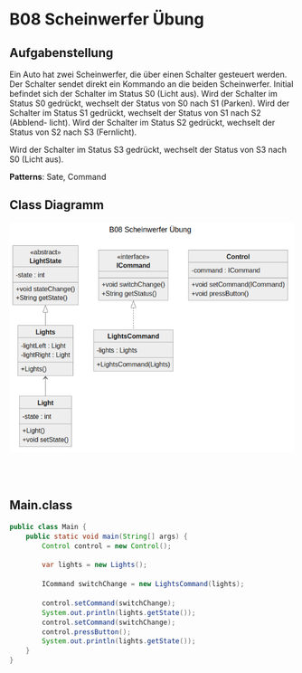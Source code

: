 # B08 Scheinwerfer Übung

## Aufgabenstellung
Ein Auto hat zwei Scheinwerfer, die über einen Schalter gesteuert werden. Der Schalter sendet direkt ein Kommando an die beiden Scheinwerfer. Initial befindet sich der Schalter im Status S0 (Licht aus). Wird der Schalter im Status S0 gedrückt, wechselt der Status von S0 nach S1 (Parken). Wird der Schalter im Status S1 gedrückt, wechselt der Status von S1 nach S2 (Abblend-
licht). Wird der Schalter im Status S2 gedrückt, wechselt der Status von S2 nach S3 (Fernlicht).

Wird der Schalter im Status S3 gedrückt, wechselt der Status von S3 nach S0 (Licht aus).

**Patterns**: Sate, Command


## Class Diagramm

![no text](class_diagram/class.png "class diagram")

<br />
<br />

## Main.class

```java
public class Main {
    public static void main(String[] args) {
        Control control = new Control();

        var lights = new Lights();

        ICommand switchChange = new LightsCommand(lights);

        control.setCommand(switchChange);
        System.out.println(lights.getState());
        control.setCommand(switchChange);
        control.pressButton();
        System.out.println(lights.getState());
    }
}
```
